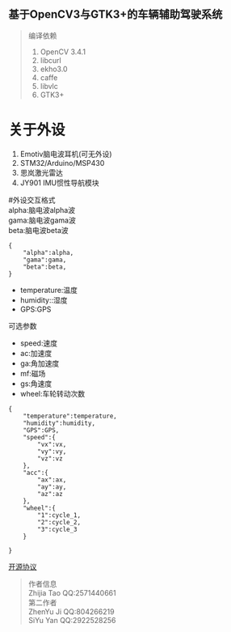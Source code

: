 ## 基于OpenCV3与GTK3+的车辆辅助驾驶系统  
> 编译依赖   
> 1. OpenCV 3.4.1  
> 2. libcurl  
> 3. ekho3.0  
> 4. caffe  
> 5. libvlc  
> 6. GTK3+  
# 关于外设  
1. Emotiv脑电波耳机(可无外设)  
2. STM32/Arduino/MSP430  
3. 思岚激光雷达
4. JY901 IMU惯性导航模块

#外设交互格式  
alpha:脑电波alpha波  
gama:脑电波gama波  
beta:脑电波beta波  
```
{
	"alpha":alpha,
	"gama":gama,
	"beta":beta,
}
```
* temperature:温度  
* humidity::湿度  
* GPS:GPS  

可选参数  

* speed:速度  
* ac:加速度  
* ga:角加速度  
* mf:磁场  
* gs:角速度  
* wheel:车轮转动次数  
```
{
	"temperature":temperature,
	"humidity":humidity,
	"GPS":GPS,
	"speed":{
		"vx":vx,
		"vy":vy,
		"vz":vz	
	},
	"acc":{
		"ax":ax,
		"ay":ay,
		"az":az	
	},
	"wheel":{
		"1":cycle_1,
		"2":cycle_2,
		"3":cycle_3	
	}
	
}
```
[开源协议](http://www.gnu.org/licenses/gpl-3.0.html)  
 
> 作者信息    
> Zhijia Tao
> QQ:2571440661  
> 第二作者  
> ZhenYu Ji
> QQ:804266219  
> SiYu Yan
> QQ:2922528256
